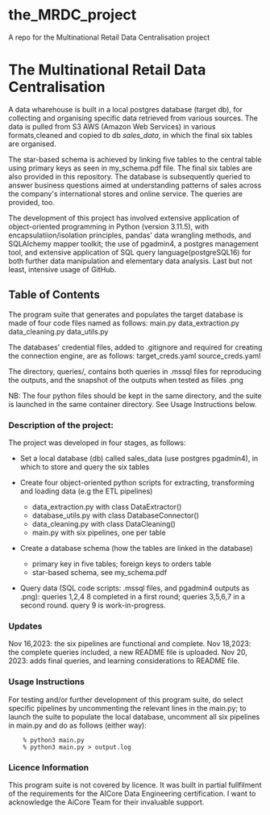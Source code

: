 # the_MRDC_project
A repo for the Multinational Retail Data Centralisation project

# The Multinational Retail Data Centralisation
A data wharehouse is built in a local postgres database (target db), for collecting and organising specific data retrieved from various sources. The data is pulled from S3 AWS (Amazon Web Services) in various formats,cleaned and copied to db *sales_data*, in which the final six tables are organised.

The star-based schema is achieved by linking five tables to the central table using primary keys as seen in my_schema.pdf file. The final six tables are also provided in this repository. The database is subsequently queried to answer business questions aimed at understanding patterns of sales across the company's international stores and online service. The queries are provided, too.

The development of this project has involved extensive application of object-oriented programming in Python (version 3.11.5), with encapsulatiion/isolation principles, pandas' data wrangling methods, and SQLAlchemy mapper toolkit; the use of pgadmin4, a postgres management tool, and extensive application of SQL query language(postgreSQL16) for both further data manipulation and elementary data analysis. Last but not least, intensive usage of GitHub.

## Table of Contents
The program suite that generates and populates the target database is made of four code files named as follows:
    main.py
    data_extraction.py
    data_cleaning.py
    data_utils.py

The databases' credential files, added to .gitignore and required for creating the connection engine, are as follows:
    target_creds.yaml
    source_creds.yaml

The directory, queries/, contains both queries in .mssql files for reproducing the outputs, and the snapshot of the outputs when tested as fiiles .png

NB: The four python files should be kept in the same directory, and the suite is launched in the same container directory. See Usage Instructions below.

### Description of the project:
 The project was developed in four stages, as follows:
   
   - Set a local database (db) called sales_data (use postgres pgadmin4), in which to store and query the six tables
   
   - Create four object-oriented python scripts for extracting, transforming and loading data (e.g the ETL pipelines)
       - data_extraction.py with class DataExtractor()
       - database_utils.py with class DatabaseConnector()
       - data_cleaning.py with class DataCleaning()
       - main.py with six pipelines, one per table
   
   - Create a database schema (how the tables are linked in the database)
       - primary key in five tables; foreign keys to orders table
       - star-based schema, see my_schema.pdf
       
   - Query data (SQL code scripts: .mssql files, and pgadmin4 outputs as .png): queries 1,2,4 8 completed in a first round; queries 3,5,6,7 in a  second round. query 9 is work-in-progress.

   
### Updates
Nov 16,2023: the six pipelines are functional and complete. Nov 18,2023: the complete queries included, a new README file is uploaded. Nov 20, 2023: adds final queries, and learning considerations to README file.

### Usage Instructions
For testing and/or further development of this program suite, do select specific pipelines by uncommenting the relevant lines in the main.py; to launch the suite to populate the local database, uncomment all six pipelines in main.py and do as follows (either way):

 	    % python3 main.py   
        % python3 main.py > output.log   

### Licence Information
This program suite is not covered by licence. It was built in partial fullfilment of the requirements for the AICore Data Engineering certification. I want to acknowledge the AiCore Team for their invaluable support.